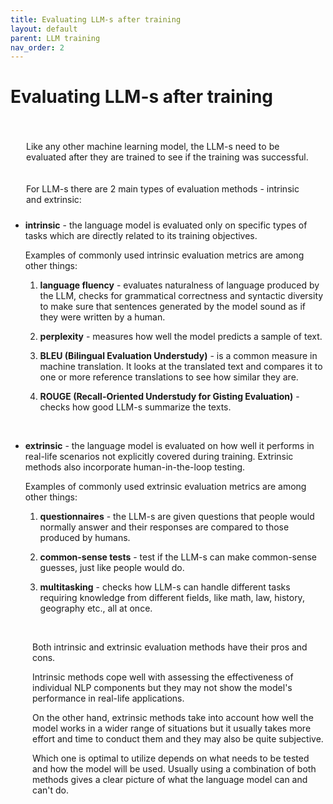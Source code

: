 ```yaml
---
title: Evaluating LLM-s after training
layout: default
parent: LLM training
nav_order: 2
---
```


# Evaluating LLM-s after training

   
<p style= "padding: 35px 25px 10px;">Like any other machine learning model, the LLM-s need to be evaluated after they are trained to see if the training was successful.</p>
   
   
<p style= "padding: 10px 25px 10px;">For LLM-s there are 2 main types of evaluation methods - intrinsic and extrinsic:</p>

- **intrinsic** - the language model is evaluated only on specific types of tasks which are directly related to its training objectives.

  Examples of commonly used intrinsic evaluation metrics are among other things:

  1. **language fluency** - evaluates naturalness of language produced by the LLM, checks for grammatical correctness and syntactic diversity to make sure that sentences generated by the model sound as if they were written by a human.
   
  2. **perplexity** - measures how well the model predicts a sample of text. 
   
  3. **BLEU (Bilingual Evaluation Understudy)** - is a common measure in machine translation. It looks at the translated text and compares it to one or more reference translations to see how similar they are.  
   
  4. **ROUGE (Recall-Oriented Understudy for Gisting Evaluation)** - checks how good LLM-s summarize the texts.
   <br>
   

- **extrinsic** - the language model is evaluated on how well it performs in real-life scenarios not explicitly covered during training. Extrinsic methods also incorporate human-in-the-loop testing.

  Examples of commonly used extrinsic evaluation metrics are among other things:

  1. **questionnaires** - the LLM-s are given questions that people would normally answer and their responses are compared to those produced by humans.
   
  2. **common-sense tests** - test if the LLM-s can make common-sense guesses, just like people would do.
   
  3. **multitasking** - checks how LLM-s can handle different tasks requiring knowledge from different fields, like math, law, history, geography etc., all at once.

<br> 

  <p style= "padding-left: 35px;"> Both intrinsic and extrinsic evaluation methods have their pros and cons.</p>

  <p style= "padding-left: 35px;">Intrinsic methods cope well with assessing the effectiveness of individual NLP components but they may not show the model's performance in real-life applications.</p>

  <p style= "padding-left: 35px;">On the other hand, extrinsic methods take into account how well the model works in a wider range of situations but it usually takes more effort and time to conduct them and they may also be quite subjective.</p> 

  <p style= "padding-left: 35px;">Which one is optimal to utilize depends on what needs to be tested and how the model will be used. Usually using a combination of both methods gives a clear picture of what the language model can and can't do.</p>


